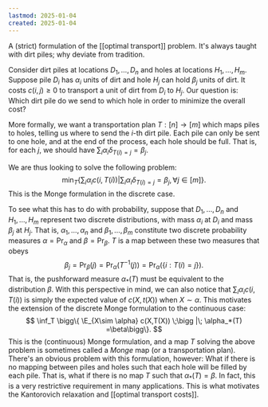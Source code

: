 ```yaml
---
lastmod: 2025-01-04
created: 2025-01-04
---
```


A (strict) formulation of the [[optimal transport]] problem. It's always taught with dirt piles; why deviate from tradition. 

Consider dirt piles at locations $D_1,\dots,D_n$ and holes at locations $H_1,\dots,H_m$. Suppose pile $D_i$ has $\alpha_i$ units of dirt and hole $H_j$ can hold $\beta_j$ units of dirt.  It costs $c(i,j)\geq 0$ to transport a unit of dirt from $D_i$ to $H_j$. Our question is: Which dirt pile do we send to which hole in order to minimize the overall cost? 

More formally, we want a transportation plan $T:[n]\to[m]$ which maps piles to holes, telling us where to send the $i$-th dirt pile. Each pile can only be sent to one hole, and at the end of the process, each hole should be full. That is, for each $j$, we should have $\sum_i \alpha_i \delta_{T(i)=j}=\beta_j$. 

We are thus looking to solve the following problem: 
$$
\min_T \bigg\{ \sum_i\alpha_i c(i,T(i))\bigg| \sum_i \alpha_i \delta_{T(i)=j}= \beta_j,\forall j\in[m] \bigg\}.
$$
This is the Monge formulation in the discrete case. 

To see what this has to do with probability, suppose that $D_1,\dots,D_n$ and $H_1,\dots,H_m$ represent two discrete distributions, with mass $\alpha_i$ at $D_i$ and mass $\beta_j$ at $H_j$. That is, $\alpha_1,\dots,\alpha_n$ and $\beta_1,\dots,\beta_m$ constitute two discrete probability measures $\alpha=\Pr_\alpha$ and $\beta=\Pr_\beta$. $T$ is a map between these two measures that obeys 
$$
\beta_j = \Pr_\beta(j) = \Pr_\alpha(T^{-1}(j)) = \Pr_\alpha(\{i: T(i)=j\}).
$$
That is, the pushforward measure $\alpha_*(T)$ must be equivalent to the distribution $\beta$. With this perspective in mind, we can also notice that $\sum_i \alpha_i c(i,T(i))$ is simply the expected value of $c(X,t(X))$ when $X\sim\alpha$.  This motivates the extension of the discrete Monge formulation to the continuous case: 
$$
\inf_T \bigg\{ \E_{X\sim \alpha} c(X,T(X)) \;\bigg |\; \alpha_*(T) =\beta\bigg\}.
$$
This is the (continuous) Monge formulation, and a map $T$ solving the above problem is sometimes called a _Monge_ map (or a transportation plan). There's an obvious problem with this formulation, however: What if there is no mapping between piles and holes such that each hole will be filled by each pile. That is, what if there is no map $T$ such that $\alpha_*(T)=\beta$. In fact, this is a very restrictive requirement in many applications. This is what motivates the Kantorovich relaxation and [[optimal transport costs]].  
